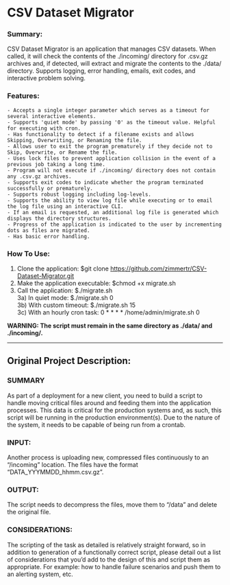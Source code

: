 # CSV Dataset Migrator

### Summary:
CSV Dataset Migrator is an application that manages CSV datasets. When called, it will check the contents of the ./incoming/ directory for .csv.gz archives and, if detected, will extract and migrate the contents to the ./data/ directory. Supports logging, error handling, emails, exit codes, and interactive problem solving.


### Features:
    - Accepts a single integer parameter which serves as a timeout for several interactive elements.  
    - Supports 'quiet mode' by passing '0' as the timeout value. Helpful for executing with cron. 
    - Has functionality to detect if a filename exists and allows Skipping, Overwriting, or Renaming the file.  
    - Allows user to exit the program prematurely if they decide not to Skip, Overwrite, or Rename the file.   
    - Uses lock files to prevent application collision in the event of a previous job taking a long time.      
    - Program will not execute if ./incoming/ directory does not contain any .csv.gz archives.                 
    - Supports exit codes to indicate whether the program terminated successfully or prematurely.              
    - Supports robust logging including log-levels.                                                            
    - Supports the ability to view log file while executing or to email the log file using an interactive CLI.  
    - If an email is requested, an additional log file is generated which displays the directory structures.   
    - Progress of the application is indicated to the user by incrementing dots as files are migrated.         
    - Has basic error handling.                                                                                

### How To Use:
  1) Clone the application: $git clone https://github.com/zimmertr/CSV-Dataset-Migrator.git  
  2) Make the application executable: $chmod +x migrate.sh  
  3) Call the application: $./migrate.sh  
  3a) In quiet mode: $./migrate.sh 0  
  3b) With custom timeout: $./migrate.sh 15  
  3c) With an hourly cron task: 0 * * * * /home/admin/migrate.sh 0  


**WARNING: The script must remain in the same directory as ./data/ and ./incoming/.**

---

## Original Project Description:

### SUMMARY
As part of a deployment for a new client, you need to build a script to handle moving critical files around and feeding them into the application processes. This data is critical for the production systems and, as such, this script will be running in the production environment(s). Due to the nature of the system, it needs to be capable of being run from a crontab. 

### INPUT:
Another process is uploading new, compressed files continuously to an “/incoming” location. The files have the format “DATA_YYYMMDD_hhmm.csv.gz”.

### OUTPUT: 
The script needs to decompress the files, move them to “/data” and delete the original file.

### CONSIDERATIONS:
The scripting of the task as detailed is relatively straight forward, so in addition to generation of a functionally correct script, please detail out a list of considerations that you’d add to the design of this and script them as appropriate. For example: how to handle failure scenarios and push them to an alerting system, etc.
